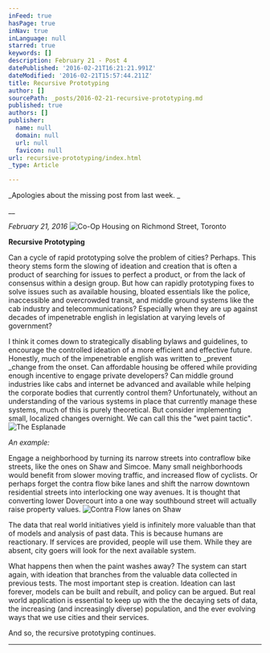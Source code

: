 ```yaml
---
inFeed: true
hasPage: true
inNav: true
inLanguage: null
starred: true
keywords: []
description: February 21 - Post 4
datePublished: '2016-02-21T16:21:21.991Z'
dateModified: '2016-02-21T15:57:44.211Z'
title: Recursive Prototyping
author: []
sourcePath: _posts/2016-02-21-recursive-prototyping.md
published: true
authors: []
publisher:
  name: null
  domain: null
  url: null
  favicon: null
url: recursive-prototyping/index.html
_type: Article

---
```

_Apologies about the missing post from last week. _

__

_February 21, 2016_
![Co-Op Housing on Richmond Street, Toronto](https://s3-us-west-2.amazonaws.com/the-grid-img/p/595baa3e6d2a961c28ba56585db66baef614e029.jpg)

**Recursive Prototyping**

Can a cycle of rapid prototyping solve the problem of cities? Perhaps. This theory stems form the slowing of ideation and creation that is often a product of searching for issues to perfect a product, or from the  lack of consensus within a design group. But how can rapidly prototyping fixes to solve issues such as available housing, bloated essentials like the police, inaccessible and overcrowded transit, and middle ground systems like the cab industry and telecommunications? Especially when they are up against decades of impenetrable english in legislation at varying levels of government? 

I think it comes down to strategically disabling bylaws and guidelines, to encourage the controlled ideation of a more efficient and effective future. Honestly, much of the impenetrable english was written to _prevent _change from the onset. Can affordable housing be offered while providing enough incentive to engage private developers? Can middle ground industries like cabs and internet be advanced and available while helping the corporate bodies that currently control them? Unfortunately, without an understanding of the various systems in place that currently manage these systems, much of this is purely theoretical. But consider implementing small, localized changes overnight. We can call this the "wet paint tactic".
![The Esplanade](https://s3-us-west-2.amazonaws.com/the-grid-img/p/e9c3b0b2e35c58d8ff836a58d3f42da9ec9d0ac7.jpg)

_An example:_

Engage a neighborhood by turning its narrow streets into contraflow bike streets, like the ones on Shaw and Simcoe. Many small neighborhoods would benefit from slower moving traffic, and increased flow of cyclists. Or perhaps forget the contra flow bike lanes and shift the narrow downtown residential streets into interlocking one way avenues. It is thought that converting lower Dovercourt into a one way southbound street will actually raise property values. ![Contra Flow lanes on Shaw](https://s3-us-west-2.amazonaws.com/the-grid-img/p/83c50a992358778485d2ad9ccfafa2bed3d246dd.jpg)

The data that real world initiatives yield is infinitely more valuable than that of models and analysis of past data. This is because humans are reactionary. If services are provided, people will use them. While they are absent, city goers will look for the next available system. 

What happens then when the paint washes away? The system can start again, with ideation that branches from the valuable data collected in previous tests. The most important step is creation. Ideation can last forever, models can be built and rebuilt, and policy can be argued. But real world application is essential to keep up with the the decaying sets of data, the increasing (and increasingly diverse) population, and the ever evolving ways that we use cities and their services. 

And so, the recursive prototyping continues. 

****